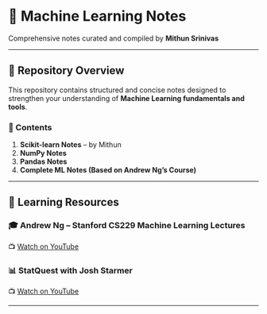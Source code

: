 # 🧠 Machine Learning Notes  
Comprehensive notes curated and compiled by **Mithun Srinivas**  

---

## 📘 Repository Overview  
This repository contains structured and concise notes designed to strengthen your understanding of **Machine Learning fundamentals and tools**.  

### 📂 Contents  
1. **Scikit-learn Notes** – by Mithun  
2. **NumPy Notes**  
3. **Pandas Notes**  
4. **Complete ML Notes (Based on Andrew Ng’s Course)**  

---

## 🔗 Learning Resources  

### 🎓 Andrew Ng – Stanford CS229 Machine Learning Lectures  
📺 [Watch on YouTube](https://youtube.com/playlist?list=PLoROMvodv4rMiGQp3WXShtMGgzqpfVfbU&si=IN0rWrGrrEwG0Ptr)

### 📊 StatQuest with Josh Starmer  
📺 [Watch on YouTube](https://youtube.com/playlist?list=PLblh5JKOoLUICTaGLRoHQDuF_7q2GfuJF&si=8u4l71GVm4oVloK4)

---

